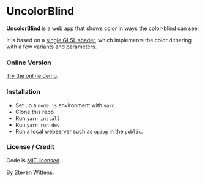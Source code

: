# UncolorBlind

**UncolorBlind** is a web app that shows color in ways the color-blind can see.

It is based on a [single GLSL shader](.), which implements the color dithering with a few variants and parameters.

### Online Version

[Try the online demo](https://unblind.tech/).

### Installation

- Set up a `node.js` environment with `yarn`.
- Clone this repo
- Run `yarn install`
- Run `yarn run dev`
- Run a local webserver such as `updog` in the `public`.

### License / Credit

Code is [MIT licensed](LICENSE.md).

By [Steven Wittens](https://acko.net/).


